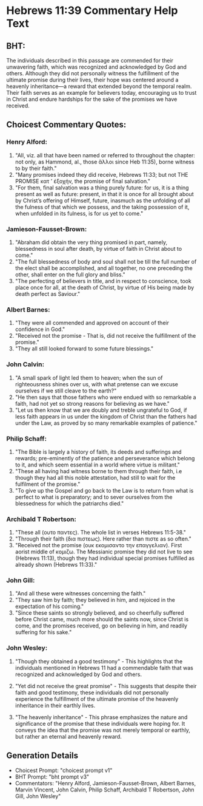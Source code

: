 # Hebrews 11:39 Commentary Help Text

## BHT:
The individuals described in this passage are commended for their unwavering faith, which was recognized and acknowledged by God and others. Although they did not personally witness the fulfillment of the ultimate promise during their lives, their hope was centered around a heavenly inheritance—a reward that extended beyond the temporal realm. Their faith serves as an example for believers today, encouraging us to trust in Christ and endure hardships for the sake of the promises we have received.

## Choicest Commentary Quotes:
### Henry Alford:
1. "All, viz. all that have been named or referred to throughout the chapter: not only, as Hammond, al., those ἄλλοι since Heb 11:35), borne witness to by their faith."
2. "Many promises indeed they did receive, Hebrews 11:33; but not THE PROMISE κατ ʼ ἐξοχήν, the promise of final salvation."
3. "For them, final salvation was a thing purely future: for us, it is a thing present as well as future: present, in that it is once for all brought about by Christ’s offering of Himself, future, inasmuch as the unfolding of all the fulness of that which we possess, and the taking possession of it, when unfolded in its fulness, is for us yet to come."

### Jamieson-Fausset-Brown:
1. "Abraham did obtain the very thing promised in part, namely, blessedness in soul after death, by virtue of faith in Christ about to come."
2. "The full blessedness of body and soul shall not be till the full number of the elect shall be accomplished, and all together, no one preceding the other, shall enter on the full glory and bliss."
3. "The perfecting of believers in title, and in respect to conscience, took place once for all, at the death of Christ, by virtue of His being made by death perfect as Saviour."

### Albert Barnes:
1. "They were all commended and approved on account of their confidence in God."
2. "Received not the promise - That is, did not receive the fulfillment of the promise."
3. "They all still looked forward to some future blessings."

### John Calvin:
1. "A small spark of light led them to heaven; when the sun of righteousness shines over us, with what pretense can we excuse ourselves if we still cleave to the earth?"
2. "He then says that those fathers who were endued with so remarkable a faith, had not yet so strong reasons for believing as we have."
3. "Let us then know that we are doubly and treble ungrateful to God, if less faith appears in us under the kingdom of Christ than the fathers had under the Law, as proved by so many remarkable examples of patience."

### Philip Schaff:
1. "The Bible is largely a history of faith, its deeds and sufferings and rewards; pre-eminently of the patience and perseverance which belong to it, and which seem essential in a world where virtue is militant."
2. "These all having had witness borne to them through their faith, i.e though they had all this noble attestation, had still to wait for the fulfilment of the promise."
3. "To give up the Gospel and go back to the Law is to return from what is perfect to what is preparatory; and to sever ourselves from the blessedness for which the patriarchs died."

### Archibald T Robertson:
1. "These all (ουτο παντες). The whole list in verses Hebrews 11:5-38."
2. "Through their faith (δια πιστεως). Here rather than πιστε as so often."
3. "Received not the promise (ουκ εκομισαντο την επαγγελιαν). First aorist middle of κομιζω. The Messianic promise they did not live to see (Hebrews 11:13), though they had individual special promises fulfilled as already shown (Hebrews 11:33)."

### John Gill:
1. "And all these were witnesses concerning the faith."
2. "They saw him by faith; they believed in him, and rejoiced in the expectation of his coming."
3. "Since these saints so strongly believed, and so cheerfully suffered before Christ came, much more should the saints now, since Christ is come, and the promises received, go on believing in him, and readily suffering for his sake."

### John Wesley:
1. "Though they obtained a good testimony" - This highlights that the individuals mentioned in Hebrews 11 had a commendable faith that was recognized and acknowledged by God and others. 

2. "Yet did not receive the great promise" - This suggests that despite their faith and good testimony, these individuals did not personally experience the fulfillment of the ultimate promise of the heavenly inheritance in their earthly lives. 

3. "The heavenly inheritance" - This phrase emphasizes the nature and significance of the promise that these individuals were hoping for. It conveys the idea that the promise was not merely temporal or earthly, but rather an eternal and heavenly reward.


## Generation Details
- Choicest Prompt: "choicest prompt v1"
- BHT Prompt: "bht prompt v3"
- Commentators: "Henry Alford, Jamieson-Fausset-Brown, Albert Barnes, Marvin Vincent, John Calvin, Philip Schaff, Archibald T Robertson, John Gill, John Wesley"
